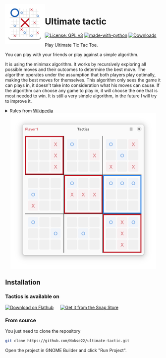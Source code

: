 <img height="128" src="data/icons/hicolor/scalable/apps/io.github.nokse22.ultimate-tactic.svg" align="left"/>

# Ultimate tactic
  [![License: GPL v3](https://img.shields.io/badge/License-GPLv3-blue.svg)](https://www.gnu.org/licenses/gpl-3.0)
  [![made-with-python](https://img.shields.io/badge/Made%20with-Python-ff7b3f.svg)](https://www.python.org/)
  [![Downloads](https://img.shields.io/badge/dynamic/json?color=brightgreen&label=Flathub%20Downloads&query=%24.installs_total&url=https%3A%2F%2Fflathub.org%2Fapi%2Fv2%2Fstats%2Fio.github.nokse22.ultimate-tactic)](https://flathub.org/apps/details/io.github.nokse22.ultimate-tactic)
  
  <p>
    Play Ultimate Tic Tac Toe.
	  
You can play with your friends or play against a simple algorithm.

It is using the minimax algorithm. It works by recursively exploring all possible moves and their outcomes to determine the best move. The algorithm operates under the assumption that both players play optimally, making the best moves for themselves. This algorithm only sees the game it can plays in, it doesn't take into consideration what his moves can cause. If the algorithm can choose any game to play in, it will choose the one that is most needed to win. It is still a very simple algorithm, in the future I will try to improve it.
	</p>
	  <details><summary>Rules from <a href="https://en.wikipedia.org/wiki/Ultimate_tic-tac-toe">Wikipedia</a></summary>
		  <p>
			  
Just like in regular tic-tac-toe, the two players (X and O) take turns, starting with X. The game starts with X playing wherever they want in any of the 81 empty spots. Next the opponent plays, however they are forced to play in the small board indicated by the relative location of the previous move. For example, if X plays in the top right square of a small (3 × 3) board, then O has to play in the small board located at the top right of the larger board. Playing any of the available spots decides in which small board the next player plays.
			  
If a move is played so that it is to win a small board by the rules of normal tic-tac-toe, then the entire small board is marked as won by the player in the larger board. Once a small board is won by a player or it is filled completely, no more moves may be played in that board. If a player is sent to such a board, then that player may play in any other board. Game play ends when either a player wins the larger board or there are no legal moves remaining, in which case the game is a draw.
	  </p>
   </details>


  <div align="center">
  <img src="data/resources/screenshot 1.png" height="500"/>
  </div>

## Installation
### Tactics is available on
<a href='https://flathub.org/apps/io.github.nokse22.ultimate-tactic'><img height='80' alt='Download on Flathub' src='https://dl.flathub.org/assets/badges/flathub-badge-en.png'/></a>
<h>&emsp;</h> <a href="https://snapcraft.io/tactics"><img height='80' alt="Get it from the Snap Store" src="https://snapcraft.io/static/images/badges/en/snap-store-black.svg"/></a>

### From source

You just need to clone the repository

```sh
git clone https://github.com/Nokse22/ultimate-tactic.git
```

Open the project in GNOME Builder and click "Run Project".
